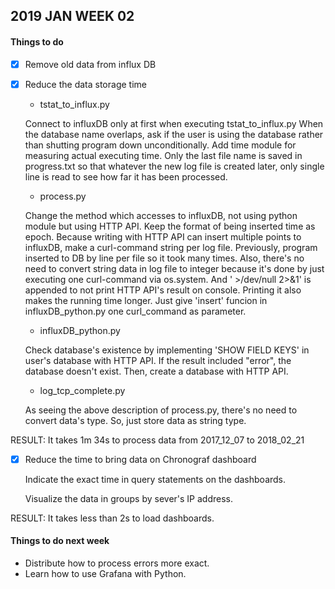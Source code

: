 ## 2019 JAN WEEK 02

#### Things to do

- [x] Remove old data from influx DB
- [x] Reduce the data storage time

	- tstat_to_influx.py

	Connect to influxDB only at first when executing tstat_to_influx.py
	When the database name overlaps, ask if the user is using the database rather than shutting program down unconditionally.
	Add time module for measuring actual executing time.
	Only the last file name is saved in progress.txt so that whatever the new log file is created later, only single line is read to see how far it has been processed.
	
	- process.py
	
	Change the method which accesses to influxDB, not using python module but using HTTP API.
	Keep the format of being inserted time as epoch.
	Because writing with HTTP API can insert multiple points to influxDB, make a curl-command string per log file.
	Previously, program inserted to DB by line per file so it took many times.
	Also, there's no need to convert string data in log file to integer because it's done by just executing one curl-command via os.system. And ' >/dev/null 2>&1' is appended to not print HTTP API's result on console. Printing it also makes the running time longer.
	Just give 'insert' funcion in influxDB_python.py one curl_command as parameter.
	
	- influxDB_python.py
	
	Check database's existence by implementing 'SHOW FIELD KEYS' in user's database with HTTP API. If the result included "error", the database doesn't exist. Then, create a database with HTTP API.

	- log_tcp_complete.py
	
	As seeing the above description of process.py, there's no need to convert data's type. So, just store data as string type.

RESULT: It takes 1m 34s to process data from 2017_12_07 to 2018_02_21
		  
- [x] Reduce the time to bring data on Chronograf dashboard

	Indicate the exact time in query statements on the dashboards.
	
	Visualize the data in groups by sever's IP address.

RESULT: It takes less than 2s to load dashboards.
#### Things to do next week

- Distribute how to process errors more exact. 
- Learn how to use Grafana with Python.
